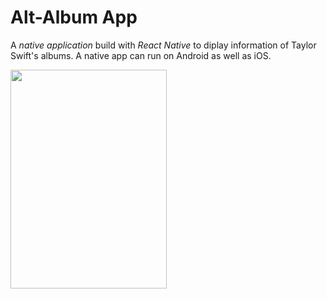 Alt-Album App
======

A *native application* build with *React Native* to diplay information of Taylor Swift's albums. 
A native app can run on Android as well as iOS.

<img src="https://github.com/bharatgupta99/album-app/blob/master/gif/albumapp.gif" width="250" height="350" />




